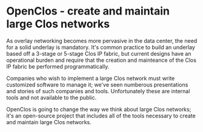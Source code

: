 OpenClos - create and maintain large Clos networks
==================================================

As overlay networking becomes more pervasive in the data center, the need for a solid underlay is mandatory. It's common practice to build an underlay based off a 3-stage or 5-stage Clos IP fabric, but current designs have an operational burden and require that the creation and mainteance of the Clos IP fabric be performed programmatically.

Companies who wish to implement a large Clos network must write customized software to manage it; we've seen numberous presentations and stories of such companies and tools. Unfortunately these are internal tools and not available to the public.

OpenClos is going to change the way we think about large Clos networks; it's an open-source project that includes all of the tools necessary to create and maintain large Clos networks.
